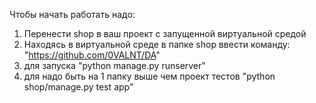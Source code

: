 Чтобы начать работать надо:
1. Перенести shop в ваш проект с запущенной виртуальной средой
2. Находясь в виртуальной среде в папке shop ввести команду: "https://github.com/0VALNT/DA"
3. для запуска "python manage.py runserver"
4. для надо быть на 1 папку выше чем проект тестов "python shop/manage.py test app"
